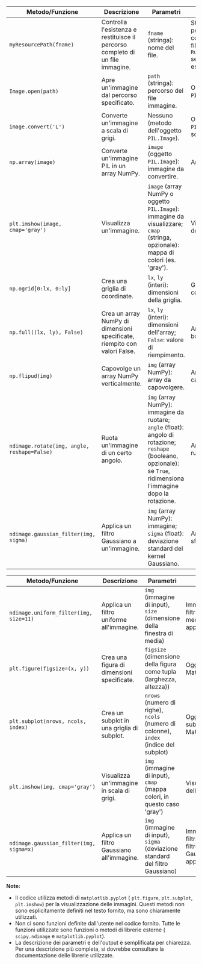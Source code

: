 | Metodo/Funzione                             | Descrizione                                                                   | Parametri                                                                                                                                                              | Output                                                                             |
| ------------------------------------------- | ----------------------------------------------------------------------------- | ---------------------------------------------------------------------------------------------------------------------------------------------------------------------- | ---------------------------------------------------------------------------------- |
| `myResourcePath(fname)`                     | Controlla l'esistenza e restituisce il percorso completo di un file immagine. | `fname` (stringa): nome del file.                                                                                                                                      | Stringa: percorso completo del file; solleva `RuntimeError` se il file non esiste. |
| `Image.open(path)`                          | Apre un'immagine dal percorso specificato.                                    | `path` (stringa): percorso del file immagine.                                                                                                                          | Oggetto `PIL.Image`.                                                               |
| `image.convert('L')`                        | Converte un'immagine a scala di grigi.                                        | Nessuno (metodo dell'oggetto `PIL.Image`).                                                                                                                             | Oggetto `PIL.Image` in scala di grigi.                                             |
| `np.array(image)`                           | Converte un'immagine PIL in un array NumPy.                                   | `image` (oggetto `PIL.Image`): immagine da convertire.                                                                                                                 | Array NumPy.                                                                       |
| `plt.imshow(image, cmap='gray')`            | Visualizza un'immagine.                                                       | `image` (array NumPy o oggetto `PIL.Image`): immagine da visualizzare; `cmap` (stringa, opzionale): mappa di colori (es. 'gray').                                      | Visualizzazione dell'immagine.                                                     |
| `np.ogrid[0:lx, 0:ly]`                      | Crea una griglia di coordinate.                                               | `lx`, `ly` (interi): dimensioni della griglia.                                                                                                                         | Griglia di coordinate.                                                             |
| `np.full((lx, ly), False)`                  | Crea un array NumPy di dimensioni specificate, riempito con valori False.     | `lx`, `ly` (interi): dimensioni dell'array; `False`: valore di riempimento.                                                                                            | Array NumPy booleano.                                                              |
| `np.flipud(img)`                            | Capovolge un array NumPy verticalmente.                                       | `img` (array NumPy): array da capovolgere.                                                                                                                             | Array NumPy capovolto.                                                             |
| `ndimage.rotate(img, angle, reshape=False)` | Ruota un'immagine di un certo angolo.                                         | `img` (array NumPy): immagine da ruotare; `angle` (float): angolo di rotazione; `reshape` (booleano, opzionale): se `True`, ridimensiona l'immagine dopo la rotazione. | Array NumPy ruotato.                                                               |
| `ndimage.gaussian_filter(img, sigma)`       | Applica un filtro Gaussiano a un'immagine.                                    | `img` (array NumPy): immagine; `sigma` (float): deviazione standard del kernel Gaussiano.                                                                              | Array NumPy sfocato.                                                               |


| Metodo/Funzione | Descrizione | Parametri | Output |
|---|---|---|---|
| `ndimage.uniform_filter(img, size=11)` | Applica un filtro uniforme all'immagine. | `img` (immagine di input), `size` (dimensione della finestra di media) | Immagine filtrata con media locale applicata. |
| `plt.figure(figsize=(x, y))` | Crea una figura di dimensioni specificate. | `figsize` (dimensione della figura come tupla (larghezza, altezza)) | Oggetto figura Matplotlib. |
| `plt.subplot(nrows, ncols, index)` | Crea un subplot in una griglia di subplot. | `nrows` (numero di righe), `ncols` (numero di colonne), `index` (indice del subplot) | Oggetto subplot Matplotlib. |
| `plt.imshow(img, cmap='gray')` | Visualizza un'immagine in scala di grigi. | `img` (immagine di input), `cmap` (mappa colori, in questo caso 'gray') | Visualizzazione dell'immagine. |
| `ndimage.gaussian_filter(img, sigma=x)` | Applica un filtro Gaussiano all'immagine. | `img` (immagine di input), `sigma` (deviazione standard del filtro Gaussiano) | Immagine filtrata con filtro Gaussiano applicato. |


**Note:**

*  Il codice utilizza metodi di `matplotlib.pyplot` ( `plt.figure`, `plt.subplot`, `plt.imshow`) per la visualizzazione delle immagini.  Questi metodi non sono esplicitamente definiti nel testo fornito, ma sono chiaramente utilizzati.
*  Non ci sono funzioni definite dall'utente nel codice fornito.  Tutte le funzioni utilizzate sono funzioni o metodi di librerie esterne ( `scipy.ndimage` e `matplotlib.pyplot`).
* La descrizione dei parametri e dell'output è semplificata per chiarezza.  Per una descrizione più completa, si dovrebbe consultare la documentazione delle librerie utilizzate.


